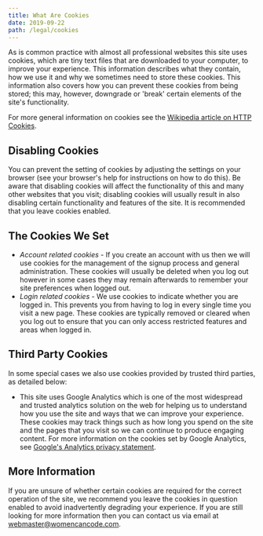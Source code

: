 ```yaml
---
title: What Are Cookies
date: 2019-09-22
path: /legal/cookies
---
```

As is common practice with almost all professional websites this site uses cookies, which are tiny text files that are downloaded to your computer, to improve your experience. This information describes what they contain, how we use it and why we sometimes need to store these cookies. This information also covers how you can prevent these cookies from being stored; this may, however, downgrade or 'break' certain elements of the site's functionality.

For more general information on cookies see the [Wikipedia article on HTTP Cookies](https://en.wikipedia.org/wiki/HTTP_cookie).

## Disabling Cookies
You can prevent the setting of cookies by adjusting the settings on your browser (see your browser's help for instructions on how to do this). Be aware that disabling cookies will affect the functionality of this and many other websites that you visit; disabling cookies will usually result in also disabling certain functionality and features of the site. It is recommended that you leave cookies enabled.

## The Cookies We Set
*  *Account related cookies* - If you create an account with us then we will use cookies for the management of the signup process and general administration. These cookies will usually be deleted when you log out however in some cases they may remain afterwards to remember your site preferences when logged out.
* *Login related cookies* - We use cookies to indicate whether you are logged in. This prevents you from having to log in every single time you visit a new page. These cookies are typically removed or cleared when you log out to ensure that you can only access restricted features and areas when logged in.

## Third Party Cookies

In some special cases we also use cookies provided by trusted third parties, as detailed below:

* This site uses Google Analytics which is one of the most widespread and trusted analytics solution on the web for helping us to understand how you use the site and ways that we can improve your experience. These cookies may track things such as how long you spend on the site and the pages that you visit so we can continue to produce engaging content. For more information on the cookies set by Google Analytics, see [Google's Analytics privacy statement](https://support.google.com/analytics/answer/6004245).

## More Information

If you are unsure of whether certain cookies are required for the correct operation of the site, we recommend you leave the cookies in question enabled to avoid inadvertently degrading your experience. If you are still looking for more information then you can contact us via email at <webmaster@womencancode.com>.
